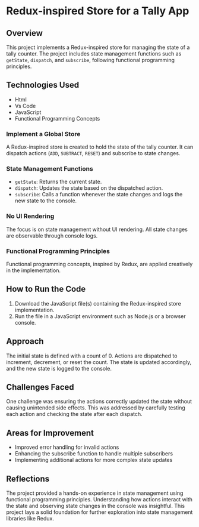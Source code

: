 # Redux-inspired Store for a Tally App

## Overview
This project implements a Redux-inspired store for managing the state of a tally counter. The project includes state management functions such as `getState`, `dispatch`, and `subscribe`, following functional programming principles.

## Technologies Used
- Html
- Vs Code
- JavaScript
- Functional Programming Concepts


### Implement a Global Store
A Redux-inspired store is created to hold the state of the tally counter. It can dispatch actions (`ADD`, `SUBTRACT`, `RESET`) and subscribe to state changes.

### State Management Functions
- `getState`: Returns the current state.
- `dispatch`: Updates the state based on the dispatched action.
- `subscribe`: Calls a function whenever the state changes and logs the new state to the console.

### No UI Rendering
The focus is on state management without UI rendering. All state changes are observable through console logs.

### Functional Programming Principles
Functional programming concepts, inspired by Redux, are applied creatively in the implementation.

## How to Run the Code
1. Download the JavaScript file(s) containing the Redux-inspired store implementation.
2. Run the file in a JavaScript environment such as Node.js or a browser console.

## Approach
The initial state is defined with a count of 0. Actions are dispatched to increment, decrement, or reset the count. The state is updated accordingly, and the new state is logged to the console.

## Challenges Faced
One challenge was ensuring the actions correctly updated the state without causing unintended side effects. This was addressed by carefully testing each action and checking the state after each dispatch.

## Areas for Improvement
- Improved error handling for invalid actions
- Enhancing the subscribe function to handle multiple subscribers
- Implementing additional actions for more complex state updates

## Reflections
The project provided a hands-on experience in state management using functional programming principles. Understanding how actions interact with the state and observing state changes in the console was insightful. This project lays a solid foundation for further exploration into state management libraries like Redux.

